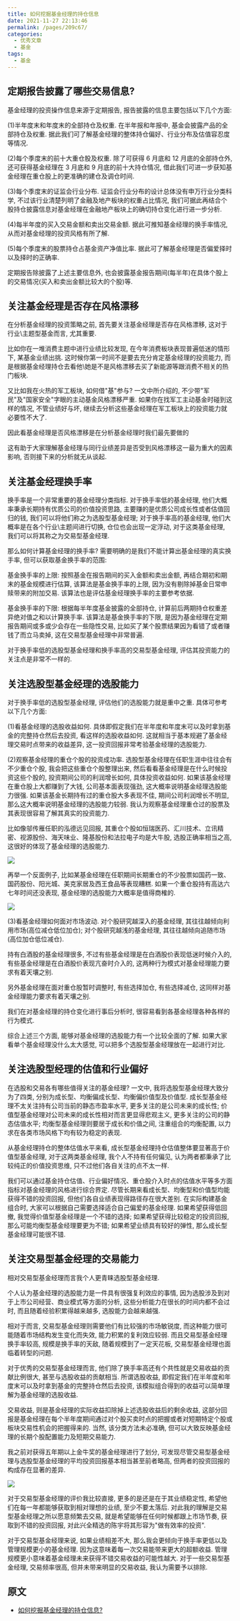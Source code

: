 ```yaml
---
title: 如何挖掘基金经理的持仓信息
date: 2021-11-27 22:13:46
permalink: /pages/209c67/
categories:
  - 优秀文章
  - 基金
tags:
  - 基金
---
```


## 定期报告披露了哪些交易信息?

基金经理的投资操作信息来源于定期报告, 报告披露的信息主要包括以下几个方面:

(1)半年度末和年度末的全部持仓及权重. 在半年报和年报中, 基金会披露产品的全部持仓及权重. 据此我们可了解基金经理的整体持仓偏好、行业分布及估值容忍度等情况.

(2)每个季度末的前十大重仓股及权重. 除了可获得 6 月底和 12 月底的全部持仓外, 还可获得基金经理在 3 月底和 9 月底的前十大持仓情况, 借此我们可进一步获知基金经理在重仓股上的更准确的建仓及调仓时间.

(3)每个季度末的证监会行业分布. 证监会行业分布的设计总体没有申万行业分类科学, 不过该行业清楚列明了金融及地产板块的权重占比情况, 我们可据此再结合个股持仓披露信息对基金经理在金融地产板块上的确切持仓变化进行进一步分析.

(4)每半年度的买入交易金额和卖出交易金额. 据此可推知基金经理的换手率情况, 从而对基金经理的投资风格有所了解.

(5)每个季度末的股票持仓占基金资产净值比率. 据此可了解基金经理是否偏爱择时以及择时的正确率.

定期报告除披露了上述主要信息外, 也会披露基金报告期间(每半年)在具体个股上的交易情况(买入和卖出金额比较大的个股)等.

## 关注基金经理是否存在风格漂移

在分析基金经理的投资策略之前, 首先要关注基金经理是否存在风格漂移, 这对于行业\主题型基金而言, 尤其重要.

比如你在一堆消费主题中进行业绩比较发现, 在今年消费板块表现普遍低迷的情形下, 某基金业绩出挑. 这时候你第一时间不是要去充分肯定基金经理的投资能力, 而是根据基金经理持仓去看他\她是不是风格漂移去买了新能源等跟消费不相关的热门板块.

又比如我在火热的军工板块, 如何借"基"参与? 一文中所介绍的, 不少带"军民"及"国家安全"字眼的主动基金风格漂移严重. 如果你在找军工主动基金时碰到这样的情况, 不管业绩好与坏, 继续去分析这些基金经理在军工板块上的投资能力就必要性不大了.

因此看基金经理是否风格漂移是在分析基金经理时我们最先要做的

这有助于大家理解基金经理与同行业绩差异是否受到风格漂移这一最为重大的因素影响, 否则接下来的分析就无从谈起.

## 关注基金经理换手率

换手率是一个非常重要的基金经理分类指标. 对于换手率低的基金经理, 他们大概率秉承长期持有优质公司的价值投资思路, 主要赚的是优质公司成长性或者估值回归的钱, 我们可以将他们称之为选股型基金经理; 对于换手率高的基金经理, 他们大概率是在各个行业\主题间进行切换, 仓位也会出现一定浮动, 对于这类基金经理, 我们可以将其称之为交易型基金经理.

那么如何计算基金经理的换手率? 需要明确的是我们不能计算出基金经理的真实换手率, 但可以获取基金换手率的范围:

基金换手率的上限: 按照基金在报告期间的买入金额和卖出金额, 再结合期初和期末的基金规模进行估算, 该算法是基金换手率的上限, 因为没有剔除掉基金日常申赎带来的附加交易. 该算法也是评估基金经理换手率的主要参考依据.

基金换手率的下限: 根据每半年度基金披露的全部持仓, 计算前后两期持仓权重差异绝对值之和以计算换手率. 该算法是基金换手率的下限, 是因为基金经理在定期报告期间或多或少会存在一些隐性交易, 比如买了某个股票结果因为看错了或者赚钱了而立马卖掉, 这在交易型基金经理中非常普遍.

对于换手率低的选股型基金经理和换手率高的交易型基金经理, 评估其投资能力的关注点是非常不一样的.

## 关注选股型基金经理的选股能力

对于换手率低的选股型基金经理, 评估他们的选股能力就是重中之重. 具体可参考以下几个方面:

(1)看基金经理的选股收益如何. 具体即假定我们在半年度和年度末可以及时拿到基金的完整持仓然后去投资, 看这样的选股收益如何. 这就相当于基本规避了基金经理交易时点带来的收益差异, 这一投资回报非常考验基金经理的选股能力.

(2)观察基金经理的重仓个股的投资成功率. 选股型基金经理在任职生涯中往往会有不少重仓个股, 我会把这些重仓个股整理出来, 然后看看基金经理是在什么时候投资这些个股的, 投资期间公司的利润增长如何, 具体投资收益如何. 如果该基金经理在重仓股上大都赚到了大钱, 公司基本面表现强劲, 这大概率说明基金经理选股能力很强. 如果该基金长期持有过的重仓股大多表现不佳, 期间公司利润增长不明显, 那么这大概率说明基金经理的选股能力较弱. 我认为观察基金经理重仓过的股票及其表现很容易了解其真实的投资能力.

比如像邬传雁任职的泓德远见回报, 其重仓个股如恒瑞医药、汇川技术、立讯精密、视源股份、海天味业、隆基股份和法拉电子均是大牛股, 选股正确率相当之高, 这很好的体现了基金经理的选股能力.

![](../../.vuepress/public/img/article/133.jpg)

再举一个反面例子, 比如某基金经理在任职期间长期重仓的不少股票如国药一致、国药股份、阳光城、美克家居及西王食品等表现糟糕. 如果一个重仓股持有高达六七年时间还没表现, 基金经理的选股能力大概率是值得商榷的.

![](../../.vuepress/public/img/article/134.jpg)

(3)看基金经理如何面对市场波动. 对个股研究越深入的基金经理, 其往往越倾向利用市场(高位减仓低位加仓); 对个股研究越浅的基金经理, 其往往越倾向追随市场(高位加仓低位减仓).

持有白酒股的基金经理很多, 不过有些基金经理是在白酒股价表现低迷时候介入的, 有些基金经理是在白酒股价表现亢奋时介入的, 这两种行为模式对基金经理能力要求有着天壤之别.

另外基金经理在面对重仓股暂时调整时, 有些选择加仓, 有些选择减仓, 这同样对基金经理能力要求有着天壤之别.

我们在对基金经理的持仓变化进行事后分析时, 很容易看到各基金经理各种各样的行为模式.

综合上述三个方面, 能够对基金经理的选股能力有一个比较全面的了解. 如果大家看单个基金经理没什么太大感觉, 可以把多个选股型基金经理放在一起进行对比.

## 关注选股型经理的估值和行业偏好

在选股和交易各有哪些值得关注的基金经理? 一文中, 我将选股型基金经理大致分为了四类, 分别为成长型、均衡偏成长型、均衡偏价值型及价值型. 成长型基金经理不太关注持有公司当前的静态市盈率水平, 更多关注的是公司未来的成长性; 价值型基金经理对公司未来的成长性相对而言更显得悲观主义, 更多关注的公司的静态估值水平; 均衡型基金经理则要居于成长和价值之间, 注重组合的均衡配置, 以力求在各类市场风格下均有较为稳定的表现.

从基金经理持仓的整体估值水平来看, 成长型基金经理持仓估值整体要显著高于价值型基金经理, 对于这两类基金经理, 我个人不持有任何偏见, 认为两者都秉承了比较纯正的价值投资思维, 只不过他们各自关注的点不太一样.

我们可以通过基金持仓估值、行业偏好情况、重仓股介入时点的估值水平等多方面指标对基金经理的风格进行综合界定. 尽管长期来看成长型、均衡型和价值型均能获得不错的投资回报, 但他们各自业绩表现得路径存在很大差别. 在实际构建基金组合时, 大家可以根据自己需要选择适合自己偏爱的基金经理. 如果希望获得低回撤, 我觉得价值型基金经理是一个不错的选择; 如果希望获得比较稳定的投资回报, 那么可能均衡型基金经理要更为不错; 如果希望业绩具有较好的弹性, 那么成长型基金经理可能很不错.

## 关注交易型基金经理的交易能力

相对交易型基金经理而言我个人更青睐选股型基金经理.

个人认为基金经理的选股能力是一件具有很强复利效应的事情, 因为选股涉及到对于上市公司经营、商业模式等方面的分析, 这些分析能力在很长的时间内都不会过时, 而且随着经验积累得越来越多, 选股能力会越来越强.

相对于而言, 交易型基金经理则需要他们有比较强的市场敏锐度, 而这种能力很可能随着市场结构发生变化而失效, 能力积累的复利效应较弱. 而且交易型基金经理换手率较高, 规模是换手率的天敌, 随着规模到了一定天花板, 交易型基金经理也面临着转型的问题.

对于优秀的交易型基金经理而言, 他们除了换手率高还有个共性就是交易收益的贡献比例很大, 甚至与选股收益的贡献相当. 所谓选股收益, 即假定我们在半年度和年度末可以及时拿到基金的完整持仓然后去投资, 该模拟组合得到的收益可以简单理解为基金经理的选股收益.

交易收益, 则是基金经理的实际收益扣除掉上述选股收益后的剩余收益, 这部分回报是基金经理在每个半年度期间通过对个股买卖时点的把握或者对短期特定个股或板块交易性机会的把握得来的. 当然, 该分类方法未必准确, 但可以大致反映基金经理的长期个股配置能力及短期交易能力.

我之前对获得五年期以上金牛奖的基金经理进行了划分, 可发现尽管交易型基金经理与选股型基金经理的平均投资回报基本相当甚至前者略高, 但两者的投资回报的构成存在显著的差异.

![](../../.vuepress/public/img/article/135.jpg)

对于交易型基金经理的评价我比较直接, 更多的是还是在于其业绩稳定性, 希望他们在每一年都能够获取到相对理想的业绩, 至少不要太落后. 对此我的理解是交易型基金经理之所以愿意频繁去交易, 就是希望能够在任何时候都跟上市场节奏, 获取到不错的投资回报, 对此兴全精选的陈宇将其形容为"做有效率的投资".

对于交易型基金经理来说, 如果业绩相差不大, 那么我会更倾向于换手率更低以及管理规模更小的基金经理. 因为这意味着每一次交易能带来更大的超额收益. 管理规模更小意味着基金经理未来获得不错交易收益的可能性越大. 对于一些交易型基金经理, 交易频率很高, 但并未带来明显的交易收益, 我认为需要予以排除.

## 原文

- [如何挖掘基金经理的持仓信息?](https://mp.weixin.qq.com/s/IIyeM5Iu4sxrz-SOvYJEgw)
